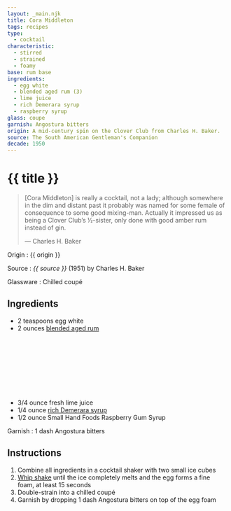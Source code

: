 ```yaml
---
layout: _main.njk
title: Cora Middleton
tags: recipes
type:
  - cocktail
characteristic:
  - stirred
  - strained
  - foamy
base: rum base
ingredients:
  - egg white
  - blended aged rum (3)
  - lime juice
  - rich Demerara syrup
  - raspberry syrup
glass: coupe
garnish: Angostura bitters
origin: A mid-century spin on the Clover Club from Charles H. Baker.
source: The South American Gentleman's Companion
decade: 1950
---
```

<!-- markdownlint-disable MD025 -->
# {{ title }}
<!-- markdownlint-disable MD025 -->

> [Cora Middleton] is really a cocktail, not a lady; although somewhere in the dim and distant past it probably was named for some female of consequence to some good mixing-man. Actually it impressed us as being a Clover Club’s &frac12;-sister, only done with good amber rum instead of gin.
>
> — Charles H. Baker

Origin
  : {{ origin }}

Source
  : <cite>{{ source }}</cite> (1951) by Charles H. Baker

Glassware
  : Chilled coupé

## Ingredients

* 2 teaspoons egg white
* 2 ounces [blended aged rum](/rums/05-rum-blended-aged/)<icon-l space="1em" class="bigger" label="(3)"><span class="with-icon"><svg class="icon"><use href="/assets/images/icons/circle-3.svg#circle-3"></use></svg></span></icon-l>
* 3/4 ounce fresh lime juice
* 1/4 ounce [rich Demerara syrup](/mixes/2-1-simple-syrup)
* 1/2 ounce Small Hand Foods Raspberry Gum Syrup

Garnish
  : 1 dash Angostura bitters

## Instructions

1. Combine all ingredients in a cocktail shaker with two small ice cubes
2. <a href="https://punchdrink.com/articles/who-said-whip-shake-ramos-gin-fizz-cocktail-technique/" target="_blank" rel="external noopener">Whip shake</a> until the ice completely melts and the egg forms a fine foam, at least 15 seconds
3. Double-strain into a chilled coupé
4. Garnish by dropping 1 dash Angostura bitters on top of the egg foam
